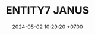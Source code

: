 ---
layout: teamCard
permalink: /team/:title.html
categories: LI
maincover: /assets/logos/BDLF.png
puntosLJMAYO24:
date: 2024-05-02 10:29:20 +0700
title: ENTITY7 JANUS
tag: johto042024
color: black
puntosLJ202404: 12
grupo: sur
background: '#F16C38'
cover: /assets/backCard.png
team: HOENN
ID: NS

---